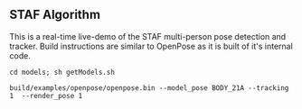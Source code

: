 ## STAF Algorithm

This is a real-time live-demo of the STAF multi-person pose detection and tracker. Build instructions are similar to OpenPose as it is built of it's internal code.

`cd models; sh getModels.sh`

`build/examples/openpose/openpose.bin --model_pose BODY_21A --tracking 1  --render_pose 1`
